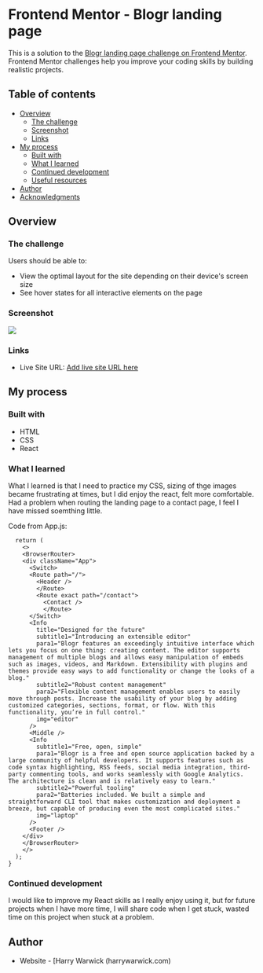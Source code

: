 # Frontend Mentor - Blogr landing page 

This is a solution to the [Blogr landing page challenge on Frontend Mentor](https://www.frontendmentor.io/challenges/blogr-landing-page-EX2RLAApP). Frontend Mentor challenges help you improve your coding skills by building realistic projects. 

## Table of contents

- [Overview](#overview)
  - [The challenge](#the-challenge)
  - [Screenshot](#screenshot)
  - [Links](#links)
- [My process](#my-process)
  - [Built with](#built-with)
  - [What I learned](#what-i-learned)
  - [Continued development](#continued-development)
  - [Useful resources](#useful-resources)
- [Author](#author)
- [Acknowledgments](#acknowledgments)

## Overview

### The challenge

Users should be able to:

- View the optimal layout for the site depending on their device's screen size
- See hover states for all interactive elements on the page

### Screenshot

<img src= "https://i.imgur.com/KyawKwK.png"  />

### Links

- Live Site URL: [Add live site URL here](https://your-live-site-url.com)

## My process

### Built with

- HTML
- CSS
- React

### What I learned

What I learned is that I need to practice my CSS, sizing of thge images became frustrating at times, but I did enjoy the react, felt more comfortable. Had a problem when routing the landing page to a contact page, I feel I have missed soemthing little.

Code from App.js:

```function App() {
  return (
    <>
    <BrowserRouter>
    <div className="App">
      <Switch>
      <Route path="/">
        <Header />
        </Route>
        <Route exact path="/contact">
          <Contact />
          </Route>
      </Switch>
      <Info
        title="Designed for the future"
        subtitle1="Introducing an extensible editor"
        para1="Blogr features an exceedingly intuitive interface which lets you focus on one thing: creating content. The editor supports management of multiple blogs and allows easy manipulation of embeds such as images, videos, and Markdown. Extensibility with plugins and themes provide easy ways to add functionality or change the looks of a blog."
        subtitle2="Robust content management"
        para2="Flexible content management enables users to easily move through posts. Increase the usability of your blog by adding customized categories, sections, format, or flow. With this functionality, you’re in full control."
        img="editor"
      />
      <Middle />
      <Info
        subtitle1="Free, open, simple"
        para1="Blogr is a free and open source application backed by a large community of helpful developers. It supports features such as code syntax highlighting, RSS feeds, social media integration, third-party commenting tools, and works seamlessly with Google Analytics. The architecture is clean and is relatively easy to learn."
        subtitle2="Powerful tooling"
        para2="Batteries included. We built a simple and straightforward CLI tool that makes customization and deployment a breeze, but capable of producing even the most complicated sites."
        img="laptop"
      />
      <Footer />
    </div>
    </BrowserRouter>
    </>
  );
}
```

### Continued development

I would like to improve my React skills as I really enjoy using it, but for future projects when I have more time, I will share code when I get stuck, wasted time on this project when stuck at a problem.


## Author

- Website - [Harry Warwick (harrywarwick.com)

